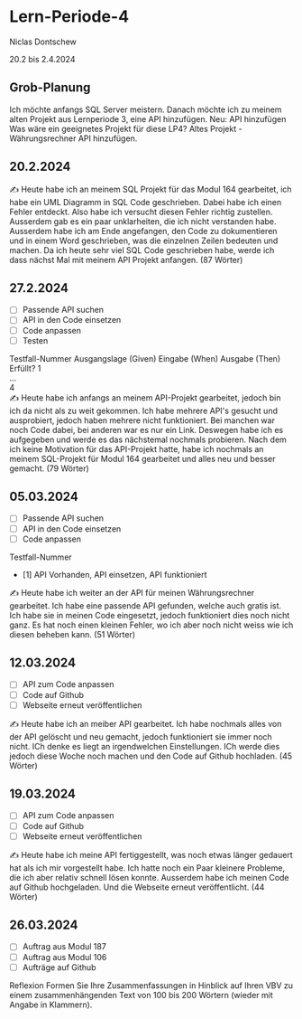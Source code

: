 # Lern-Periode-4

Niclas Dontschew

20.2 bis 2.4.2024

## Grob-Planung
Ich möchte anfangs SQL Server meistern. Danach möchte ich zu meinem alten Projekt aus Lernperiode 3, eine API hinzufügen. 
Neu: API hinzufügen
Was wäre ein geeignetes Projekt für diese LP4?
Altes Projekt - Währungsrechner API hinzufügen.

## 20.2.2024
✍️ Heute habe ich an meinem SQL Projekt für das Modul 164 gearbeitet, ich habe ein UML Diagramm in SQL Code geschrieben. Dabei habe ich einen Fehler entdeckt. Also habe ich versucht diesen Fehler richtig zustellen. Ausserdem gab es ein paar unklarheiten, die ich nicht verstanden habe. Ausserdem habe ich am Ende angefangen, den Code zu dokumentieren und in einem Word geschrieben, was die einzelnen Zeilen bedeuten und machen. Da ich heute sehr viel SQL Code geschrieben habe, werde ich dass nächst Mal mit meinem API Projekt anfangen. (87 Wörter)

## 27.2.2024
- [ ] Passende API suchen
- [ ] API in den Code einsetzen
- [ ] Code anpassen
- [ ] Testen

Testfall-Nummer	Ausgangslage (Given)	Eingabe (When)	Ausgabe (Then)	Erfüllt?
1				
...				
4				
✍️ Heute habe ich anfangs an meinem API-Projekt gearbeitet, jedoch bin ich da nicht als zu weit gekommen. Ich habe mehrere API's gesucht und ausprobiert, jedoch haben mehrere nicht funktioniert. Bei manchen war noch Code dabei, bei anderen war es nur ein Link. Deswegen habe ich es aufgegeben und werde es das nächstemal nochmals probieren. Nach dem ich keine Motivation für das API-Projekt hatte, habe ich nochmals an meinem SQL-Projekt für Modul 164 gearbeitet und alles neu und besser gemacht. (79 Wörter)

## 05.03.2024
- [ ] Passende API suchen
- [ ] API in den Code einsetzen
- [ ] Code anpassen

Testfall-Nummer
- [1] API Vorhanden, API einsetzen, API funktioniert

✍️ Heute habe ich weiter an der API für meinen Währungsrechner gearbeitet. Ich habe eine passende API gefunden, welche auch gratis ist. Ich habe sie in meinen Code eingesetzt, jedoch funktioniert dies noch nicht ganz. Es hat noch einen kleinen Fehler, wo ich aber noch nicht weiss wie ich diesen beheben kann. (51 Wörter)

## 12.03.2024
- [ ] API zum Code anpassen
- [ ] Code auf Github
- [ ] Webseite erneut veröffentlichen

✍️ Heute habe ich an meiber API gearbeitet. Ich habe nochmals alles von der API gelöscht und neu gemacht, jedoch funktioniert sie immer noch nicht. ICh denke es liegt an irgendwelchen Einstellungen. ICh werde dies jedoch diese Woche noch machen und den Code auf Github hochladen. (45 Wörter)

## 19.03.2024
- [ ] API zum Code anpassen
- [ ] Code auf Github
- [ ] Webseite erneut veröffentlichen
      
✍️ Heute habe ich meine API fertiggestellt, was noch etwas länger gedauert hat als ich mir vorgestellt habe. Ich hatte noch ein Paar kleinere Probleme, die ich aber relativ schnell lösen konnte. Ausserdem habe ich meinen Code auf Github hochgeladen. Und die Webseite erneut veröffentlicht. (44 Wörter)

## 26.03.2024
- [ ] Auftrag aus Modul 187
- [ ] Auftrag aus Modul 106
- [ ] Aufträge auf Github

Reflexion
Formen Sie Ihre Zusammenfassungen in Hinblick auf Ihren VBV zu einem zusammenhängenden Text von 100 bis 200 Wörtern (wieder mit Angabe in Klammern).
